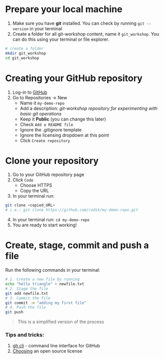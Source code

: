 
# Prepare your local machine
1. Make sure you have **git** installed. You can check by running `git --version` in your terminal
1. Create a folder for all git-workshop content, name it `git_workshop`. You can do this using your terminal or file explorer.
``` bash
# create a folder
mkdir git_workshop
cd git_workshop
```

# Creating your GitHub repository
1. Log-in to [GitHub](www.github.com)
1. Go to Repositories -> New
    - Name it `my-demo-repo`
    - Add a description: *git-workshop repository for experimenting with basic git operations*
    - Keep it **Public** (you can change this later)
    - Check `Add a README file`
    - Ignore the .gitignore template
    - Ignore the licensing dropdown at this point
    - Click `Create repository`

# Clone your repository
1. Go to your GitHub repository page
1. Click `Code`
    - Choose HTTPS
    - Copy the URL
1. In your terminal run:
``` bash 
git clone <copied_URL>
# i.e.: git clone https://github.com/rodik/my-demo-repo.git
```
4. In your terminal run: `cd my-demo-repo`
4. You are ready to start working!

# Create, stage, commit and push a file
Run the following commands in your terminal:
``` bash
# 1. Create a new file by running 
echo "hello triangle" > newfile.txt
# 2. Stage the file
git add newfile.txt
# 3. Commit the file
git commit -m "adding my first file"
# 4. Push the file
git push
```
> This is a simplified version of the process

### Tips and tricks:
1. [gh cli](https://cli.github.com/) - command line interface for GitHub
1. [Choosing](https://choosealicense.com/) an open source license
